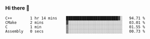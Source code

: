 ### Hi there 👋
<!--START_SECTION:waka-->

```text
C++        1 hr 14 mins    ███████████████████████▓░   94.71 %
CMake      2 mins          ▓░░░░░░░░░░░░░░░░░░░░░░░░   03.01 %
C          1 min           ▒░░░░░░░░░░░░░░░░░░░░░░░░   01.55 %
Assembly   0 secs          ▒░░░░░░░░░░░░░░░░░░░░░░░░   00.73 %
```

<!--END_SECTION:waka-->

<!--
**jerome-cmd/jerome-cmd** is a ✨ _special_ ✨ repository because its `README.md` (this file) appears on your GitHub profile.

Here are some ideas to get you started:

- 🔭 I’m currently working on ...
- 🌱 I’m currently learning ...
- 👯 I’m looking to collaborate on ...
- 🤔 I’m looking for help with ...
- 💬 Ask me about ...
- 📫 How to reach me: ...
- 😄 Pronouns: ...
- ⚡ Fun fact: ...
-->
